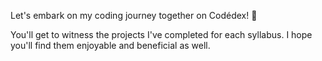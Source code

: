 Let's embark on my coding journey together on Codédex! 🦄

You'll get to witness the projects I've completed for each syllabus. I hope you'll find them enjoyable and beneficial as well.
